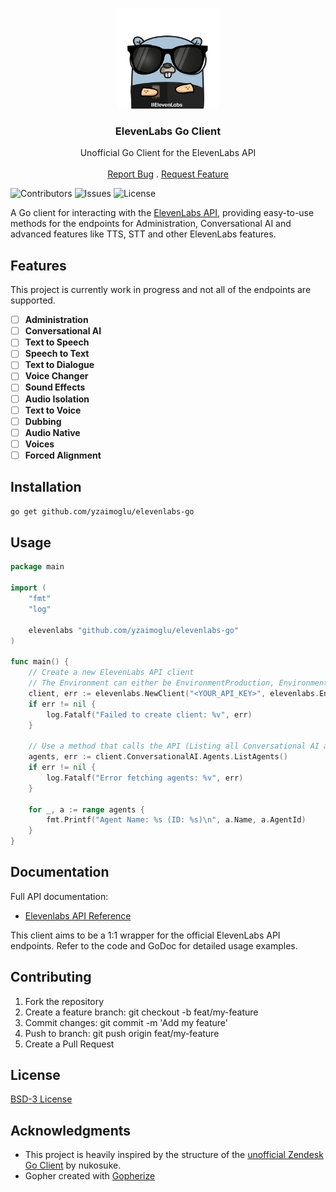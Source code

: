 <br/>
<p align="center">
  <a href="https://github.com/yzaimoglu/elevenlabs-go">
    <img src=".github/images/gopher_elevenlabs.png" alt="Logo" width="160" height="160">
  </a>

  <h3 align="center">ElevenLabs Go Client</h3>

  <p align="center">
    Unofficial Go Client for the ElevenLabs API
    <br/>
    <br/>
    <a href="https://github.com/yzaimoglu/elevenlabs-go/issues">Report Bug</a>
    .
    <a href="https://github.com/yzaimoglu/elevenlabs-go/issues">Request Feature</a>
  </p>
</p>

![Contributors](https://img.shields.io/github/contributors/yzaimoglu/elevenlabs-go?color=dark-green) ![Issues](https://img.shields.io/github/issues/yzaimoglu/elevenlabs-go) ![License](https://img.shields.io/github/license/yzaimoglu/elevenlabs-go) 

A Go client for interacting with the [ElevenLabs API](https://api.elevenlabs.io/), providing easy-to-use methods for the endpoints for Administration, Conversational AI and advanced features like TTS, STT and other ElevenLabs features.

## Features
This project is currently work in progress and not all of the endpoints are supported.
- [ ] **Administration**
- [ ] **Conversational AI**
- [ ] **Text to Speech**
- [ ] **Speech to Text**
- [ ] **Text to Dialogue**
- [ ] **Voice Changer**
- [ ] **Sound Effects**
- [ ] **Audio Isolation**
- [ ] **Text to Voice**
- [ ] **Dubbing**
- [ ] **Audio Native**
- [ ] **Voices**
- [ ] **Forced Alignment**

## Installation
```bash
go get github.com/yzaimoglu/elevenlabs-go
```

## Usage
```go
package main

import (
    "fmt"
    "log"

    elevenlabs "github.com/yzaimoglu/elevenlabs-go"
)

func main() {
	// Create a new ElevenLabs API client
    // The Environment can either be EnvironmentProduction, EnvironmentProductionUS, EnvironmentProductionEU or EnvironmentProductionIndia
	client, err := elevenlabs.NewClient("<YOUR_API_KEY>", elevenlabs.EnvironmentProductionEU)
	if err != nil {
		log.Fatalf("Failed to create client: %v", err)
	}

    // Use a method that calls the API (Listing all Conversational AI agents here)
    agents, err := client.ConversationalAI.Agents.ListAgents()
    if err != nil {
        log.Fatalf("Error fetching agents: %v", err)
    }

    for _, a := range agents {
        fmt.Printf("Agent Name: %s (ID: %s)\n", a.Name, a.AgentId)
    }
}
```

## Documentation
Full API documentation:
- [Elevenlabs API Reference](https://elevenlabs.io/docs/api-reference/introduction)

This client aims to be a 1:1 wrapper for the official ElevenLabs API endpoints.
Refer to the code and GoDoc for detailed usage examples.

## Contributing
1. Fork the repository
2. Create a feature branch: git checkout -b feat/my-feature
3. Commit changes: git commit -m 'Add my feature'
4. Push to branch: git push origin feat/my-feature
5. Create a Pull Request

## License
[BSD-3 License](https://github.com/yzaimoglu/elevenlabs-go/blob/main/LICENSE)

## Acknowledgments
- This project is heavily inspired by the structure of the [unofficial Zendesk Go Client](https://github.com/nukosuke/go-zendesk) by nukosuke.
- Gopher created with [Gopherize](https://gopherize.me/)